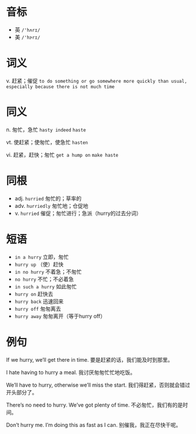 # 音标

- 英 `/'hʌrɪ/`
- 美 `/'hɝrɪ/`

# 词义

v. 赶紧；催促
`to do something or go somewhere more quickly than usual, especially because there is not much time`

# 同义

n. 匆忙，急忙
`hasty indeed` `haste`

vt. 使赶紧；使匆忙，使急忙
`hasten`

vi. 赶紧，赶快；匆忙
`get a hump on` `make haste`

# 同根

- adj. `hurried` 匆忙的；草率的
- adv. `hurriedly` 匆忙地；仓促地
- v. `hurried` 催促；匆忙进行；急派（hurry的过去分词）

# 短语

- `in a hurry` 立即，匆忙
- `hurry up` （使）赶快
- `in no hurry` 不着急；不匆忙
- `no hurry` 不忙；不必着急
- `in such a hurry` 如此匆忙
- `hurry on` 赶快去
- `hurry back` 迅速回来
- `hurry off` 匆匆离去
- `hurry away` 匆匆离开（等于hurry off）

# 例句

If we hurry, we’ll get there in time.
要是赶紧的话，我们能及时到那里。

I hate having to hurry a meal.
我讨厌匆匆忙忙地吃饭。

We’ll have to hurry, otherwise we’ll miss the start.
我们得赶紧，否则就会错过开头部分了。

There’s no need to hurry. We’ve got plenty of time.
不必匆忙，我们有的是时间。

Don’t hurry me. I’m doing this as fast as I can.
别催我，我正在尽快干呢。


